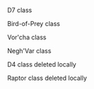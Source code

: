D7 class

Bird-of-Prey class

Vor'cha class

Negh'Var class

D4 class deleted locally

Raptor class deleted locally

